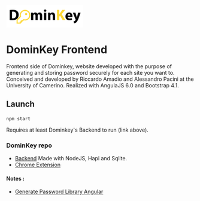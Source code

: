 ![alt text](https://github.com/Alepacox/ChromeExtension_PasswordManager_UnicamWebProject/blob/master/logo/dominKey_logo.png)

# DominKey Frontend
Frontend side of Dominkey, website developed with the purpose of generating and storing password securely for each site you want to.
Conceived and developed by Riccardo Amadio and Alessandro Pacini at the University of Camerino.
Realized with AngulaJS 6.0 and Bootstrap 4.1.

## Launch
```
npm start
```
Requires at least Dominkey's Backend to run (link above).

### DominKey repo
* [Backend](https://github.com/rokity/PasswordManager_UnicamWebProject/)
  Made with NodeJS, Hapi and Sqlite.
* [Chrome Extension](https://github.com/Alepacox/ChromeExtension_PasswordManager_UnicamWebProject)

#### Notes :
* [Generate Password Library Angular](https://github.com/xama5/generate-password-browser)
